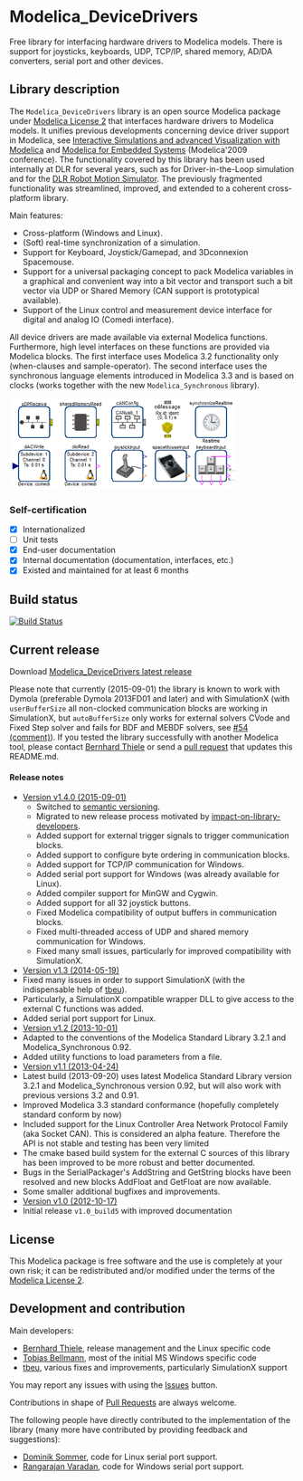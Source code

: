 # Modelica_DeviceDrivers
Free library for interfacing hardware drivers to Modelica models.
There is support for joysticks, keyboards, UDP, TCP/IP, shared memory, AD/DA converters, serial port and other devices.

## Library description
The `Modelica_DeviceDrivers` library is an open source Modelica package under [Modelica License 2](https://modelica.org/licenses/ModelicaLicense2) that interfaces hardware drivers to Modelica models.
It unifies previous developments concerning device driver support in Modelica, see [Interactive Simulations and advanced Visualization with Modelica](https://modelica.org/events/modelica2009/Proceedings/memorystick/pages/papers/0056/0056.pdf) and [Modelica for Embedded Systems](https://modelica.org/events/modelica2009/Proceedings/memorystick/pages/papers/0096/0096.pdf) (Modelica'2009 conference). The functionality covered by this library has been used internally at DLR for several years, such as for Driver-in-the-Loop simulation and for the [DLR Robot Motion Simulator](http://www.dlr.de/media/en/desktopdefault.aspx/tabid-4995/8426_read-17606/).
The previously fragmented functionality was streamlined, improved, and extended to a coherent cross-platform library.

Main features:
  * Cross-platform (Windows and Linux).
  * (Soft) real-time synchronization of a simulation.
  * Support for Keyboard, Joystick/Gamepad, and 3Dconnexion Spacemouse.
  * Support for a universal packaging concept to pack Modelica variables in a graphical and convenient way into a bit vector and transport such a bit vector via UDP or Shared Memory (CAN support is prototypical available).
  * Support of the Linux control and measurement device interface for digital and analog IO (Comedi interface).

All device drivers are made available via external Modelica functions. Furthermore, high level interfaces on these functions are provided via Modelica blocks. The first interface uses Modelica 3.2 functionality only (when-clauses and sample-operator).
The second interface uses the synchronous language elements introduced in Modelica 3.3 and is based on clocks (works together with the new `Modelica_Synchronous` library).

![BlockOverview](screenshot.png)

### Self-certification
 - [X] Internationalized
 - [ ] Unit tests
 - [X] End-user documentation
 - [X] Internal documentation (documentation, interfaces, etc.)
 - [X] Existed and maintained for at least 6 months

## Build status
[![Build Status](https://drone.io/github.com/modelica/Modelica_DeviceDrivers/status.png)](https://drone.io/github.com/modelica/Modelica_DeviceDrivers/latest)

## Current release

Download [Modelica_DeviceDrivers latest release](../../releases/latest)

Please note that currently (2015-09-01) the library is known to work with Dymola (preferable Dymola 2013FD01 and later) and with SimulationX (with `userBufferSize` all non-clocked communication blocks are working in SimulationX, but `autoBufferSize` only works for external solvers CVode and Fixed Step solver and fails for BDF and MEBDF solvers, see [#54 (comment)](https://github.com/modelica/Modelica_DeviceDrivers/issues/54#issuecomment-76032325)). If you tested the library successfully with another Modelica tool, please contact [Bernhard Thiele](https://github.com/bernhard-thiele) or send a [pull request](https://github.com/modelica/Modelica_DeviceDrivers/pulls) that updates this README.md.

#### Release notes
*  [Version v1.4.0 (2015-09-01)](../../releases/tag/v1.4.0)
	* Switched to [semantic versioning](http://semver.org).
	* Migrated to new release process motivated by [impact-on-library-developers](https://github.com/xogeny/impact/blob/master/resources/docs/modelica2015/paper/impact.md#impact-on-librarydevelopers).
	* Added support for external trigger signals to trigger communication blocks.
	* Added support to configure byte ordering in communication blocks.
	* Added support for TCP/IP communication for Windows.
	* Added serial port support for Windows (was already available for Linux).
	* Added compiler support for MinGW and Cygwin.
	* Added support for all 32 joystick buttons.
	* Fixed Modelica compatibility of output buffers in communication blocks.
	* Fixed multi-threaded access of UDP and shared memory communication for Windows.
	* Fixed many small issues, particularly for improved compatibility with SimulationX.
*  [Version v1.3 (2014-05-19)](../../archive/v1.3+build.2.zip)
  * Fixed many issues in order to support SimulationX (with the indispensable help of [tbeu](https://github.com/tbeu)).
  * Particularly, a SimulationX compatible wrapper DLL to give access to the external C functions was added.
  * Added serial port support for Linux.
*  [Version v1.2 (2013-10-01)](../../archive/v1.2+build.1.zip)
  * Adapted to the conventions of the Modelica Standard Library 3.2.1 and Modelica_Synchronous 0.92.
  * Added utility functions to load parameters from a file.
*  [Version v1.1 (2013-04-24)](../../archive/v1.1build4.zip)
  * Latest build (2013-09-20) uses latest Modelica Standard Library version 3.2.1 and Modelica_Synchronous version 0.92, but will also work with previous versions 3.2 and 0.91.
  * Improved Modelica 3.3 standard conformance (hopefully completely standard conform by now)
  * Included support for the Linux Controller Area Network Protocol Family (aka Socket CAN). This is considered an alpha feature. Therefore the API is not stable and testing has been very limited
  * The cmake based build system for the external C sources of this library has been improved to be more robust and better documented.
  * Bugs in the SerialPackager's AddString and GetString blocks have been resolved and new blocks AddFloat and GetFloat are now available.
  * Some smaller additional bugfixes and improvements.
*  [Version v1.0 (2012-10-17)](../../archive/v1.0.zip)
  * Initial release `v1.0_build5` with improved documentation

## License

This Modelica package is free software and the use is completely at your own risk;
it can be redistributed and/or modified under the terms of the [Modelica License 2](https://modelica.org/licenses/ModelicaLicense2).

## Development and contribution
Main developers:
* [Bernhard Thiele](https://github.com/bernhard-thiele), release management and the Linux specific code
* [Tobias Bellmann](https://github.com/tbellmann), most of the initial MS Windows specific code
* [tbeu](https://github.com/tbeu), various fixes and improvements, particularly SimulationX support

You may report any issues with using the [Issues](https://github.com/modelica/Modelica_DeviceDrivers/issues) button.

Contributions in shape of [Pull Requests](https://github.com/modelica/Modelica_DeviceDrivers/pulls) are always welcome.

The following people have directly contributed to the implementation of the library (many more have contributed by providing feedback and suggestions):
* [Dominik Sommer](mailto:dominik.sommer@dlr.de), code for Linux serial port support.
* [Rangarajan Varadan](mailto:svsranga@gmail.com), code for Windows serial port support.
